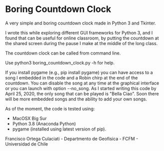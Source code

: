 # Boring Countdown Clock
A very simple and boring countdown clock made in Python 3 and Tkinter. 

I wrote this while exploring different GUI frameworks for Python 3, and I found that can be useful for online classroom, by putting the countdown at the shared screen during the pause I make at the middle of the long class. 

The countdown clock can be called from command line.

Use python3 boring_countdown_clock.py -h for help.

If you install pygame (e.g., pip install pygame) you can have access to a song I embedded in the code and a Robin chirp at the end of the countdown. You can disable the song at any time at the graphical interface or you can launch with option --no_song. As I started writing this code by April 25, 2020, the only song that can be played is "Bella Ciao". Soon there will be more embedded songs and the ability to add your own songs.

As of the moment, the code is tested using:
   - MacOSX Big Sur
   - Python 3.8 (Anaconda Python)
   - pygame (installed using latest version of pip).

Francisco Ortega Culaciati - Departmento de Geofisica - FCFM - Universidad de Chile

